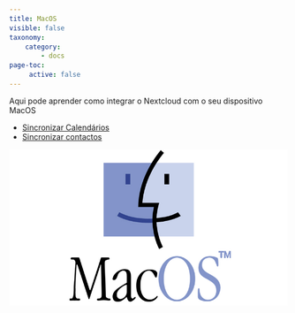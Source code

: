 ```yaml
---
title: MacOS
visible: false
taxonomy:
    category:
        - docs
page-toc:
     active: false
---
```


Aqui pode aprender como integrar o Nextcloud com o seu dispositivo MacOS
- [Sincronizar Calendários](calendar-syncing)
- [Sincronizar contactos](contact-syncing)

![](macos.jpg)
